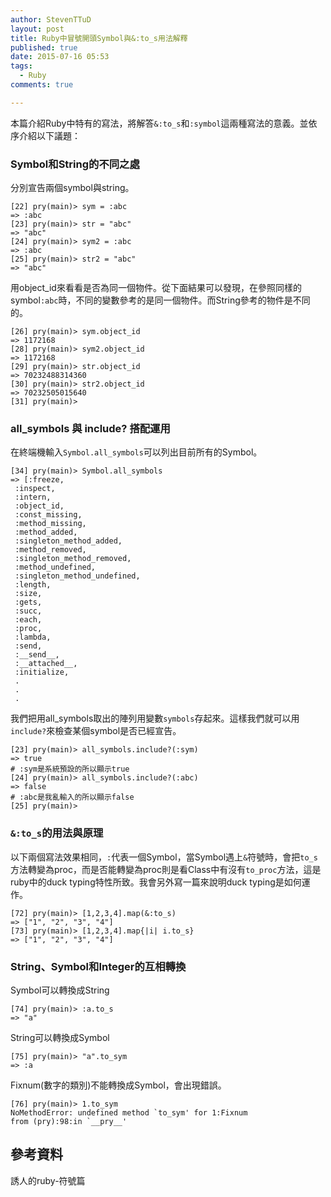 ```yaml
---
author: StevenTTuD
layout: post
title: Ruby中冒號開頭Symbol與&:to_s用法解釋
published: true
date: 2015-07-16 05:53
tags:
  - Ruby
comments: true

---
```

本篇介紹Ruby中特有的寫法，將解答`&:to_s`和`:symbol`這兩種寫法的意義。並依序介紹以下議題：

### Symbol和String的不同之處
分別宣告兩個symbol與string。

```
[22] pry(main)> sym = :abc
=> :abc
[23] pry(main)> str = "abc"
=> "abc"
[24] pry(main)> sym2 = :abc
=> :abc
[25] pry(main)> str2 = "abc"
=> "abc"
```

用object_id來看看是否為同一個物件。從下面結果可以發現，在參照同樣的symbol`:abc`時，不同的變數參考的是同一個物件。而String參考的物件是不同的。

```
[26] pry(main)> sym.object_id
=> 1172168
[28] pry(main)> sym2.object_id
=> 1172168
[29] pry(main)> str.object_id
=> 70232488314360
[30] pry(main)> str2.object_id
=> 70232505015640
[31] pry(main)>
```

### all_symbols 與 include? 搭配運用

在終端機輸入`Symbol.all_symbols`可以列出目前所有的Symbol。

```
[34] pry(main)> Symbol.all_symbols
=> [:freeze,
 :inspect,
 :intern,
 :object_id,
 :const_missing,
 :method_missing,
 :method_added,
 :singleton_method_added,
 :method_removed,
 :singleton_method_removed,
 :method_undefined,
 :singleton_method_undefined,
 :length,
 :size,
 :gets,
 :succ,
 :each,
 :proc,
 :lambda,
 :send,
 :__send__,
 :__attached__,
 :initialize,
 .
 .
 .
```

我們把用all_symbols取出的陣列用變數`symbols`存起來。這樣我們就可以用`include?`來檢查某個symbol是否已經宣告。


```
[23] pry(main)> all_symbols.include?(:sym)
=> true
# :sym是系統預設的所以顯示true
[24] pry(main)> all_symbols.include?(:abc)
=> false
# :abc是我亂輸入的所以顯示false
[25] pry(main)>
```

### `&:to_s`的用法與原理
以下兩個寫法效果相同，`:`代表一個Symbol，當Symbol遇上`&`符號時，會把`to_s`方法轉變為proc，而是否能轉變為proc則是看Class中有沒有`to_proc`方法，這是ruby中的duck typing特性所致。我會另外寫一篇來說明duck typing是如何運作。

```
[72] pry(main)> [1,2,3,4].map(&:to_s)
=> ["1", "2", "3", "4"]
[73] pry(main)> [1,2,3,4].map{|i| i.to_s}
=> ["1", "2", "3", "4"]
```

### String、Symbol和Integer的互相轉換

Symbol可以轉換成String

```
[74] pry(main)> :a.to_s
=> "a"
```

String可以轉換成Symbol

```
[75] pry(main)> "a".to_sym
=> :a
```

Fixnum(數字的類別)不能轉換成Symbol，會出現錯誤。

```
[76] pry(main)> 1.to_sym
NoMethodError: undefined method `to_sym' for 1:Fixnum
from (pry):98:in `__pry__'
```

## 參考資料
誘人的ruby-符號篇